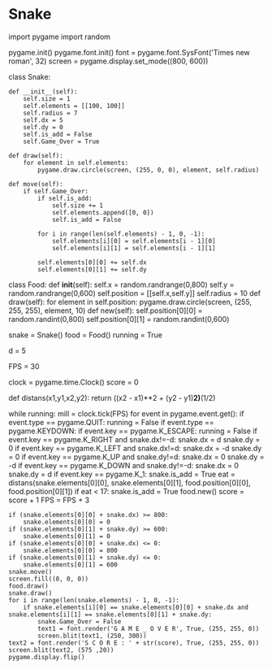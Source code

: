 # Snake
import pygame
import random

pygame.init()
pygame.font.init()
font = pygame.font.SysFont('Times new roman', 32)
screen = pygame.display.set_mode((800, 600))

class Snake:

    def __init__(self):
        self.size = 1
        self.elements = [[100, 100]]
        self.radius = 7
        self.dx = 5  
        self.dy = 0
        self.is_add = False
        self.Game_Over = True

    def draw(self):
        for element in self.elements:
            pygame.draw.circle(screen, (255, 0, 0), element, self.radius)

    def move(self):
        if self.Game_Over:
            if self.is_add:
                self.size += 1
                self.elements.append([0, 0])
                self.is_add = False

            for i in range(len(self.elements) - 1, 0, -1):
                self.elements[i][0] = self.elements[i - 1][0]
                self.elements[i][1] = self.elements[i - 1][1]

            self.elements[0][0] += self.dx
            self.elements[0][1] += self.dy
class Food:
    def __init__(self):
        self.x = random.randrange(0,800)
        self.y = random.randrange(0,600)
        self.position = [[self.x,self.y]]
        self.radius = 10
    def draw(self):
        for element in self.position:
            pygame.draw.circle(screen, (255, 255, 255), element, 10)
    def new(self):
        self.position[0][0] = random.randint(0,800)
        self.position[0][1] = random.randint(0,600)

snake = Snake()
food = Food()
running = True

d = 5

FPS = 30

clock = pygame.time.Clock()
score = 0

def distans(x1,y1,x2,y2):
    return ((x2 - x1)**2 + (y2 - y1)**2)**(1/2)
    
while running: 
    mill = clock.tick(FPS) 
    for event in pygame.event.get(): 
        if event.type == pygame.QUIT: 
            running = False 
        if event.type == pygame.KEYDOWN: 
            if event.key == pygame.K_ESCAPE: 
                running = False 
            if event.key == pygame.K_RIGHT and snake.dx!=-d: 
                snake.dx = d 
                snake.dy = 0 
            if event.key == pygame.K_LEFT and snake.dx!=d: 
                snake.dx = -d 
                snake.dy = 0 
            if event.key == pygame.K_UP and snake.dy!=d: 
                snake.dx = 0 
                snake.dy = -d 
            if event.key == pygame.K_DOWN and snake.dy!=-d: 
                snake.dx = 0 
                snake.dy = d 
            if event.key == pygame.K_1: 
                snake.is_add = True
    eat = distans(snake.elements[0][0], snake.elements[0][1], food.position[0][0], food.position[0][1])
    if eat < 17:
        snake.is_add = True
        food.new()
        score = score + 1
        FPS = FPS + 3
            
    if (snake.elements[0][0] + snake.dx) >= 800:
        snake.elements[0][0] = 0
    if (snake.elements[0][1] + snake.dy) >= 600:
        snake.elements[0][1] = 0
    if (snake.elements[0][0] + snake.dx) <= 0:
        snake.elements[0][0] = 800
    if (snake.elements[0][1] + snake.dy) <= 0:
        snake.elements[0][1] = 600
    snake.move()
    screen.fill((0, 0, 0))
    food.draw()
    snake.draw()
    for i in range(len(snake.elements) - 1, 0, -1):
        if snake.elements[i][0] == snake.elements[0][0] + snake.dx and snake.elements[i][1] == snake.elements[0][1] + snake.dy:
            snake.Game_Over = False
            text1 = font.render('G A M E _ O V E R', True, (255, 255, 0))
            screen.blit(text1, (250, 300))
    text2 = font.render('S C O R E : ' + str(score), True, (255, 255, 0))
    screen.blit(text2, (575 ,20))
    pygame.display.flip()
